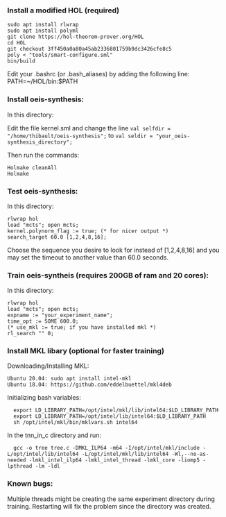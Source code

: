 ### Install a modified HOL (required)
```
sudo apt install rlwrap
sudo apt install polyml
git clone https://hol-theorem-prover.org/HOL
cd HOL
git checkout 3ff450a0a80a45ab2336801759b9dc3426cfe8c5
poly < "tools/smart-configure.sml"
bin/build
```

Edit your .bashrc (or .bash_aliases) by adding the following line:
PATH=~/HOL/bin:$PATH

### Install oeis-synthesis:
In this directory:

Edit the file kernel.sml and change the line
`val selfdir = "/home/thibault/oeis-synthesis";`
to `val seldir = "your_oeis-synthesis_directory";`

Then run the commands:
```
Holmake cleanAll
Holmake
```
### Test oeis-synthesis:
In this directory:
```
rlwrap hol
load "mcts"; open mcts;
kernel.polynorm_flag := true; (* for nicer output *)
search_target 60.0 [1,2,4,8,16]; 
```

Choose the sequence you desire to look for instead of
[1,2,4,8,16] and you may set the timeout to another value than 60.0 seconds.


### Train oeis-syntheis (requires 200GB of ram and 20 cores):
In this directory:
```
rlwrap hol
load "mcts"; open mcts;
expname := "your_experiment_name";
time_opt := SOME 600.0;
(* use_mkl := true; if you have installed mkl *)
rl_search "" 0;
```

### Install MKL libary (optional for faster training)
Downloading/Installing MKL:
```
Ubuntu 20.04: sudo apt install intel-mkl
Ubuntu 18.04: https://github.com/eddelbuettel/mkl4deb 
```
Initializing bash variables:
```
  export LD_LIBRARY_PATH=/opt/intel/mkl/lib/intel64:$LD_LIBRARY_PATH
  export LD_LIBRARY_PATH=/opt/intel/lib/intel64:$LD_LIBRARY_PATH
  sh /opt/intel/mkl/bin/mklvars.sh intel64
```

In the tnn_in_c directory and run: 
```
  gcc -o tree tree.c -DMKL_ILP64 -m64 -I/opt/intel/mkl/include -L/opt/intel/lib/intel64 -L/opt/intel/mkl/lib/intel64 -Wl,--no-as-needed -lmkl_intel_ilp64 -lmkl_intel_thread -lmkl_core -liomp5 -lpthread -lm -ldl
```

### Known bugs: 
  Multiple threads might be creating the same experiment directory during 
training.
  Restarting will fix the problem since the directory was created.

